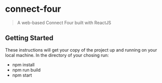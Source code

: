 # connect-four

> A web-based Connect Four built with ReactJS 

## Getting Started

These instructions will get your copy of the project up and running on your local machine. In the directory of your chosing run: 

  - npm install
  - npm run build
  - npm start